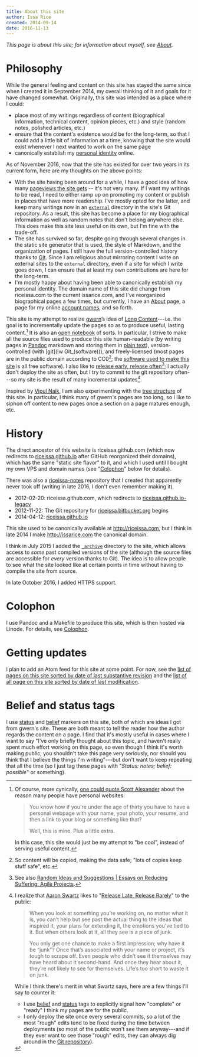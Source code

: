 ```yaml
---
title: About this site
author: Issa Rice
created: 2014-09-14
date: 2016-11-13
---
```


*This page is about this site; for information about myself, see [About]().*

# Philosophy

While the general feeling and content on this site has stayed the same since
when I created it in September 2014, my overall thinking of it and goals for it
have changed somewhat.
Originally, this site was intended as a place where I could:

  * place most of my writings regardless of content (biographical information,
    technical content, opinion pieces, etc.) and style (random notes, polished
    articles, etc.)
  * ensure that the content's existence would be for the long-term, so that I
    could add a little bit of information at a time, knowing that the site
    would exist whenever I next wanted to work on the same page
  * canonically establish my [personal identity][cm_personal_web] online.

As of November 2016, now that the site has existed for over two years in its
current form, here are my thoughts on the above points:

  * With the site having been around for a while, I have a good idea of how
    many [pageviews the site gets](analytics-for-this-site) -- it's not very
    many.
    If I want my writings to be read, I need to either ramp up on promoting my
    content or publish in places that have more readership.
    I've mostly opted for the latter, and keep many writings now in an
    [`external`][external] directory in the site's Git repository.
    As a result, this site has become a place for my biographical information
    as well as random notes that don't belong anywhere else.
    This does make this site less useful on its own, but I'm fine with the
    trade-off.
  * The site has survived so far, despite going through several changes in the
    static site generator that is used, the style of Markdown, and the
    organization of pages.
    I still have the full version-controlled history thanks to [Git]().
    Since I am religious about mirroring content I write on external sites to
    the `external` directory, even if a site for which I write goes down, I can
    ensure that at least my own contributions are here for the long-term.
  * I'm mostly happy about having been able to canonically establish my
    personal identity.
    The domain name of this site did change from riceissa.com to the current
    issarice.com, and I've reorganized biographical pages a few times, but
    currently, I have an [About]() page, a page for my online [account
    names](), and so forth.

This site is my attempt to realize [gwern]’s idea of [Long
Content]()---i.e. the goal is to incrementally update the pages so as to
produce useful, lasting content.[^cy] It is also an [open notebook](http://wcm1.web.rice.edu/open-notebook-history.html) of sorts. In particular, I strive to make
all the source files used to produce this site human-readable (by
writing pages in [Pandoc] markdown and storing them in [plain text](http://wcm1.web.rice.edu/my-academic-book-in-plain-text.html)), version-controlled (with [git](!w Git_\(software\))), and
freely-licensed (most pages are in the public domain according to CC0[^copy];
the [software used to make this site](colophon) is all
free software).  I also like to [release early, release often][rero][^agile]; I
actually don't deploy the site as often, but I try to commit to the git
repository often---so my site is the result of many incremental updates[^aaron].

[^agile]: See also [Random Ideas and Suggestions | Essays on Reducing Suffering: Agile Projects](http://reducing-suffering.org/random-ideas-and-suggestions/#Agile_projects).

[^aaron]: I realize that [Aaron Swartz](http://www.aaronsw.com/weblog/archive) likes to "[Release Late, Release Rarely](http://www.aaronsw.com/weblog/rlrr)" to the public:

    > When you look at something you’re working on, no matter what it
    > is, you can’t help but see past the actual thing to the ideas that
    > inspired it, your plans for extending it, the emotions you’ve tied
    > to it. But when others look at it, all they see is a piece of
    > junk.
    >
    > You only get one chance to make a first impression; why have it be
    > “junk”? Once that’s associated with your name or project, it’s
    > tough to scrape off. Even people who didn’t see it themselves may
    > have heard about it second-hand. And once they hear about it,
    > they’re not likely to see for themselves. Life’s too short to
    > waste it on junk.

    While I think there's merit in what Swartz says, here are a few things I'll say to counter it:

    - I use [belief]() and [status]() tags to explicitly signal how "complete" or "ready" I think my pages are for the public.
    - I only deploy the site once every several commits, so a lot of the most "rough" edits tend to be fixed during the time between deployments (so most of the public won't see them anyway---and if they ever want to see those "rough" edits, they can always dig around in the [Git repository](https://github.com/riceissa/issarice.com)).


[^cy]: Of course, more cynically, [one could quote Scott Alexander](https://web.archive.org/web/20130118212124/http://raikoth.net/) about the reason many people have personal websites:

    > You know how if you're under the age of thirty you have to have a
    > personal webpage with your name, your photo, your resume, and then
    > a link to your blog or something like that?
    >
    > Well, this is mine. Plus a little extra.

    In this case, this site would just be my attempt to "be cool",
    instead of serving useful content.

[^copy]: So content will be copied, making the data safe; "lots of copies keep stuff safe", etc.

Inspired by [Vipul Naik](http://vipulnaik.com), I am also experimenting with the [tree structure](./using-a-tree-structure-for-websites) of this site. In particular, I think many of gwern's pages are too long, so I like to siphon off content to new pages once a section on a page matures enough, etc.

# History

The direct ancestor of this website is riceissa.github.com (which now redirects
to [riceissa.github.io][gh_site] after GitHub reorganized their domains), which
has the same "static site flavor" to it, and which I used until I bought my own
VPS and domain names (see "[Colophon](#colophon)" below for details).

There was also a [riceissa-notes](https://github.com/riceissa/riceissa-notes)
repository that I created that apparently never took off (writing in late 2016,
I don't even remember making it).

* 2012-02-20: riceissa.github.com, which redirects to
  [riceissa.github.io-legacy](https://github.com/riceissa/riceissa.github.io-legacy)
* 2012-11-22: The Git repository for
  [riceissa.bitbucket.org](riceissa.bitbucket.org) begins
* 2014-04-12:
  [riceissa.github.io](https://github.com/riceissa/riceissa.github.io)

This site used to be canonically available at <http://riceissa.com>, but I
think in late 2014 I make <http://issarice.com> the canonical domain.

I think in July 2015 I added the [`_archive`](https://issarice.com/_archive/)
directory to the site, which allows access to *some* past compiled versions of
the site (although the source files are accessible for *every* version thanks
to Git).
The idea is to allow people to see what the site looked like at certain points
in time without having to compile the site from source.

In late October 2016, I added HTTPS support.

# Colophon

I use Pandoc and a Makefile to produce this site, which is then hosted via Linode.
For details, see [Colophon]().

# Getting updates

I plan to add an Atom feed for this site at some point.
For now, see the [list of pages on this site sorted by date of last substantive
revision][subs] and the [list of all page on this site sorted by date of last
modification][mod].

<!-- I have an [Atom feed](http://issarice.com/atom.xml) for this site. -->
<!-- For more ways to get updates, see [Feed](). -->

# Belief and status tags

I use [status]() and [belief]() markers on this site, both of which
are ideas I got from gwern's site. These are both meant to tell the
reader how the author regards the content on a page. I find that it's
mostly useful in cases where I want to say "I've only briefly thought
about this topic, and haven't really spent much effort working on this
page, so even though I think it's worth making public, you shouldn't
take this page very seriously, nor should you think that I believe the
things I'm writing"---but don't want to keep repeating that all the time
(so I just tag these pages with "*Status: notes; belief: possible*" or
something).

[external]: https://github.com/riceissa/issarice.com/tree/master/external
[gh_site]: https://riceissa.github.io/
[gwern]: http://gwern.net
[mod]: _all
[pandoc]: http://johnmacfarlane.net/pandoc/
[rero]: https://en.wikipedia.org/wiki/Release_early,_release_often
[subs]: _all_date
[cm_personal_web]: http://info.cognitomentoring.org/wiki/Creating_your_personal_website
